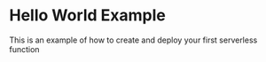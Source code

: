 <!--
title: Serverless Hello World Example
description: Example of creating a hello world function in NodeJS and Python with the serverless framework
layout: Doc
-->

# Hello World Example

This is an example of how to create and deploy your first serverless function
